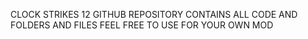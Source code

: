 CLOCK STRIKES 12 GITHUB REPOSITORY
CONTAINS ALL CODE AND FOLDERS AND FILES
FEEL FREE TO USE FOR YOUR OWN MOD
